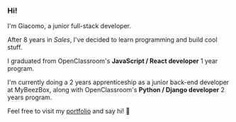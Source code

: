 ### Hi!

I'm Giacomo, a junior full-stack developer.

After 8 years in *Sales*, I've decided to learn programming and build cool stuff.

I graduated from OpenClassroom's **JavaScript / React developer** 1 year program.

I'm currently doing a 2 years apprenticeship as a junior back-end developer at MyBeezBox, along with OpenClassroom's **Python / Django developer** 2 years program.

Feel free to visit my [portfolio](https://giacomo-llinares.com/) and say hi! :wave:
